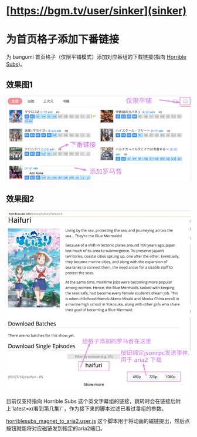 # [https://bgm.tv/user/sinker](sinker)

# 为首页格子添加下番链接
为 bangumi 首页格子（仅限平铺模式）添加对应番组的下载链接(指向 [Horrible Subs](http://horriblesubs.info/))。

## 效果图1
![](images/screenshot_bgm_to_horriblesubs.png)

## 效果图2
![](images/screenshot_horriblesubs_magnet_to_aria2.png)

目前仅支持指向 Horrible Subs 这个英文字幕组的链接，跳转时会在链接后附上‘latest=x(看到第几集)’
，作为接下来的脚本过滤已看过番组的参数。

[horriblesubs_magnet_to_aria2.user.js](./horriblesubs_magnet_to_aria2.user.js)
这个脚本用于将动画的磁链提出，然后点按钮就能将对应磁链发到指定的aria2端口。



